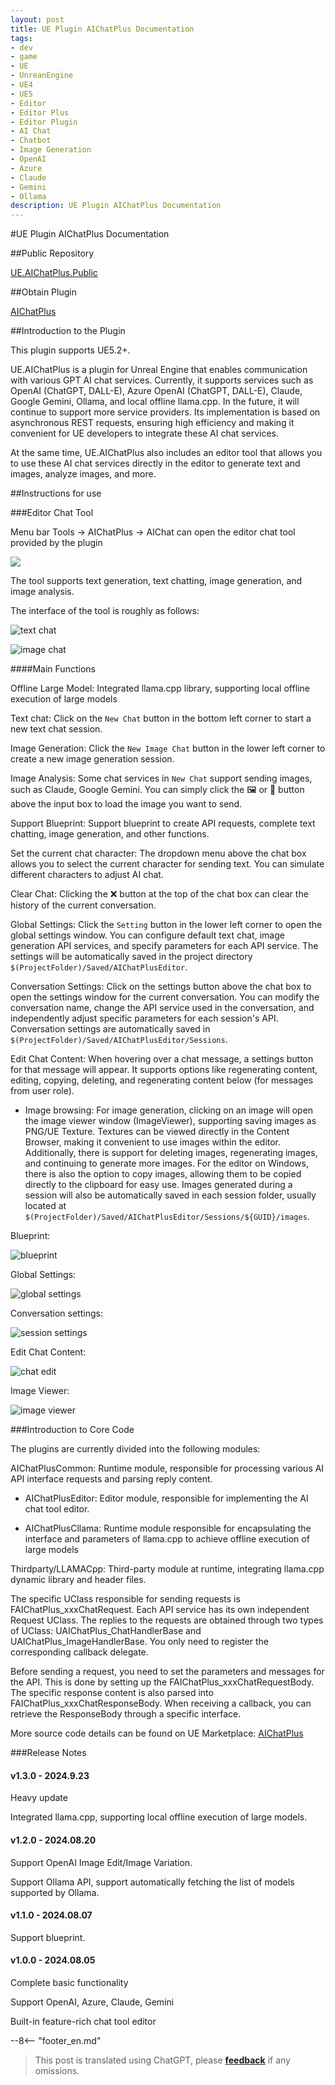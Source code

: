 ```yaml
---
layout: post
title: UE Plugin AIChatPlus Documentation
tags:
- dev
- game
- UE
- UnreanEngine
- UE4
- UE5
- Editor
- Editor Plus
- Editor Plugin
- AI Chat
- Chatbot
- Image Generation
- OpenAI
- Azure
- Claude
- Gemini
- Ollama
description: UE Plugin AIChatPlus Documentation
---
```


<meta property="og:title" content="UE 插件 AIChatPlus 说明文档" />

#UE Plugin AIChatPlus Documentation

##Public Repository

[UE.AIChatPlus.Public](https://github.com/disenone/UE.AIChatPlus.Public)

##Obtain Plugin

[AIChatPlus](https://www.unrealengine.com/marketplace/zh-CN/product/aichatplus-ai-chat-integration-openai-azure-claude-gemini)

##Introduction to the Plugin

This plugin supports UE5.2+.

UE.AIChatPlus is a plugin for Unreal Engine that enables communication with various GPT AI chat services. Currently, it supports services such as OpenAI (ChatGPT, DALL-E), Azure OpenAI (ChatGPT, DALL-E), Claude, Google Gemini, Ollama, and local offline llama.cpp. In the future, it will continue to support more service providers. Its implementation is based on asynchronous REST requests, ensuring high efficiency and making it convenient for UE developers to integrate these AI chat services.

At the same time, UE.AIChatPlus also includes an editor tool that allows you to use these AI chat services directly in the editor to generate text and images, analyze images, and more.

##Instructions for use

###Editor Chat Tool

Menu bar Tools -> AIChatPlus -> AIChat can open the editor chat tool provided by the plugin

![](assets/img/2024-ue-aichatplus/chat_tool3.png)


The tool supports text generation, text chatting, image generation, and image analysis.

The interface of the tool is roughly as follows:

![text chat](assets/img/2024-ue-aichatplus/chat_tool2.png)

![image chat](assets/img/2024-ue-aichatplus/chat_tool.png)

####Main Functions

Offline Large Model: Integrated llama.cpp library, supporting local offline execution of large models

Text chat: Click on the `New Chat` button in the bottom left corner to start a new text chat session.

Image Generation: Click the `New Image Chat` button in the lower left corner to create a new image generation session.

Image Analysis: Some chat services in `New Chat` support sending images, such as Claude, Google Gemini. You can simply click the 🖼️ or 🎨 button above the input box to load the image you want to send.

Support Blueprint: Support blueprint to create API requests, complete text chatting, image generation, and other functions.

Set the current chat character: The dropdown menu above the chat box allows you to select the current character for sending text. You can simulate different characters to adjust AI chat.

Clear Chat: Clicking the ❌ button at the top of the chat box can clear the history of the current conversation.

Global Settings: Click the `Setting` button in the lower left corner to open the global settings window. You can configure default text chat, image generation API services, and specify parameters for each API service. The settings will be automatically saved in the project directory `$(ProjectFolder)/Saved/AIChatPlusEditor`.

Conversation Settings: Click on the settings button above the chat box to open the settings window for the current conversation. You can modify the conversation name, change the API service used in the conversation, and independently adjust specific parameters for each session's API. Conversation settings are automatically saved in `$(ProjectFolder)/Saved/AIChatPlusEditor/Sessions`.

Edit Chat Content: When hovering over a chat message, a settings button for that message will appear. It supports options like regenerating content, editing, copying, deleting, and regenerating content below (for messages from user role).

* Image browsing: For image generation, clicking on an image will open the image viewer window (ImageViewer), supporting saving images as PNG/UE Texture. Textures can be viewed directly in the Content Browser, making it convenient to use images within the editor. Additionally, there is support for deleting images, regenerating images, and continuing to generate more images. For the editor on Windows, there is also the option to copy images, allowing them to be copied directly to the clipboard for easy use. Images generated during a session will also be automatically saved in each session folder, usually located at ` $(ProjectFolder)/Saved/AIChatPlusEditor/Sessions/${GUID}/images`.

Blueprint:

![blueprint](assets/img/2024-ue-aichatplus/blueprint.png)

Global Settings:

![global settings](assets/img/2024-ue-aichatplus/global_setting.png)

Conversation settings:

![session settings](assets/img/2024-ue-aichatplus/session_setting.png)

Edit Chat Content:

![chat edit](assets/img/2024-ue-aichatplus/chat_edit.png)

Image Viewer:

![image viewer](assets/img/2024-ue-aichatplus/image_viewer.png)

###Introduction to Core Code

The plugins are currently divided into the following modules:

AIChatPlusCommon: Runtime module, responsible for processing various AI API interface requests and parsing reply content.

* AIChatPlusEditor: Editor module, responsible for implementing the AI chat tool editor.

* AIChatPlusCllama: Runtime module responsible for encapsulating the interface and parameters of llama.cpp to achieve offline execution of large models

Thirdparty/LLAMACpp: Third-party module at runtime, integrating llama.cpp dynamic library and header files.

The specific UClass responsible for sending requests is FAIChatPlus_xxxChatRequest. Each API service has its own independent Request UClass. The replies to the requests are obtained through two types of UClass: UAIChatPlus_ChatHandlerBase and UAIChatPlus_ImageHandlerBase. You only need to register the corresponding callback delegate.

Before sending a request, you need to set the parameters and messages for the API. This is done by setting up the FAIChatPlus_xxxChatRequestBody. The specific response content is also parsed into FAIChatPlus_xxxChatResponseBody. When receiving a callback, you can retrieve the ResponseBody through a specific interface.

More source code details can be found on UE Marketplace: [AIChatPlus](https://www.unrealengine.com/marketplace/zh-CN/product/aichatplus-ai-chat-integration-openai-azure-claude-gemini)


###Release Notes

#### v1.3.0 - 2024.9.23

Heavy update

Integrated llama.cpp, supporting local offline execution of large models.

#### v1.2.0 - 2024.08.20

Support OpenAI Image Edit/Image Variation.

Support Ollama API, support automatically fetching the list of models supported by Ollama.

#### v1.1.0 - 2024.08.07

Support blueprint.

#### v1.0.0 - 2024.08.05

Complete basic functionality

Support OpenAI, Azure, Claude, Gemini

Built-in feature-rich chat tool editor

--8<-- "footer_en.md"


> This post is translated using ChatGPT, please [**feedback**](https://github.com/disenone/wiki_blog/issues/new) if any omissions.
